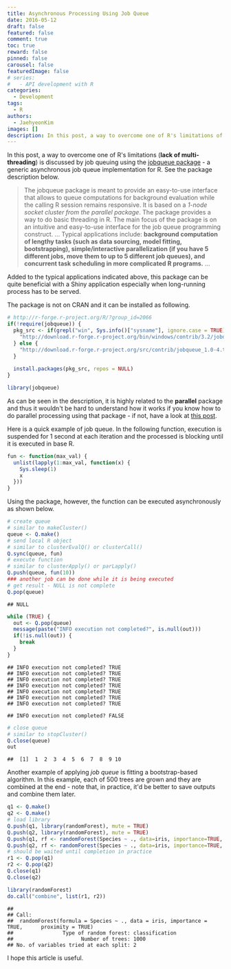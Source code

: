 ```yaml
---
title: Asynchronous Processing Using Job Queue
date: 2016-05-12
draft: false
featured: false
comment: true
toc: true
reward: false
pinned: false
carousel: false
featuredImage: false
# series:
#   - API development with R
categories:
  - Development
tags: 
  - R
authors:
  - JaehyeonKim
images: []
description: In this post, a way to overcome one of R's limitations of lack of multi-threading is discussed by job queuing using the jobqueue package
---
```


In this post, a way to overcome one of R's limitations (**lack of multi-threading**) is discussed by job queuing using the [jobqueue package](http://jobqueue.r-forge.r-project.org/) - a generic asynchronous job queue implementation for R. See the package description below.

> The jobqueue package is meant to provide an easy-to-use interface that allows to queue computations for background evaluation while the calling R session remains responsive. It is based on a *1-node socket cluster from the parallel package*. The package provides a way to do basic threading in R. The main focus of the package is on an intuitive and easy-to-use interface for the job queue programming construct. ... Typical applications include: **background computation of lengthy tasks (such as data sourcing, model fitting, bootstrapping), simple/interactive parallelization (if you have 5 different jobs, move them to up to 5 different job queues), and concurrent task scheduling in more complicated R programs.** ...

Added to the typical applications indicated above, this package can be quite beneficial with a Shiny application especially when long-running process has to be served.

The package is not on CRAN and it can be installed as following.


```r
# http://r-forge.r-project.org/R/?group_id=2066
if(!require(jobqueue)) {
  pkg_src <- if(grepl("win", Sys.info()["sysname"], ignore.case = TRUE)) {
    "http://download.r-forge.r-project.org/bin/windows/contrib/3.2/jobqueue_1.0-4.zip"
  } else {
    "http://download.r-forge.r-project.org/src/contrib/jobqueue_1.0-4.tar.gz"
  }
  
  install.packages(pkg_src, repos = NULL)
}

library(jobqueue)
```

As can be seen in the description, it is highly related to the **parallel** package and thus it wouldn't be hard to understand how it works if you know how to do parallel processing using that package - if not, have a look at [this post](/blog/2015-03-14-parallel-processing-on-single-machine-1). 

Here is a quick example of job queue. In the following function, execution is suspended for 1 second at each iteration and the processed is blocking until it is executed in base R.


```r
fun <- function(max_val) {
  unlist(lapply(1:max_val, function(x) {
    Sys.sleep(1)
    x
  }))
}
```

Using the package, however, the function can be executed asynchronously as shown below.


```r
# create queue
# similar to makeCluster()
queue <- Q.make()
# send local R object
# similar to clusterEvalQ() or clusterCall()
Q.sync(queue, fun)
# execute function
# similar to clusterApply() or parLapply()
Q.push(queue, fun(10))
### another job can be done while it is being executed
# get result - NULL is not complete
Q.pop(queue)
```


```
## NULL
```


```r
while (TRUE) {
  out <- Q.pop(queue)
  message(paste("INFO execution not completed?", is.null(out)))
  if(!is.null(out)) {
    break
  }
}
```



```
## INFO execution not completed? TRUE
## INFO execution not completed? TRUE
## INFO execution not completed? TRUE
## INFO execution not completed? TRUE
## INFO execution not completed? TRUE
## INFO execution not completed? TRUE
## INFO execution not completed? TRUE
```



```
## INFO execution not completed? FALSE
```



```r
# close queue
# similar to stopCluster()
Q.close(queue)
out
```



```
##  [1]  1  2  3  4  5  6  7  8  9 10
```

Another example of applying *job queue* is fitting a bootstrap-based algorithm. In this example, each of 500 trees are grown and they are combined at the end - note that, in practice, it'd be better to save outputs and combine them later.


```r
q1 <- Q.make()
q2 <- Q.make()
# load library
Q.push(q1, library(randomForest), mute = TRUE)
Q.push(q2, library(randomForest), mute = TRUE)
Q.push(q1, rf <- randomForest(Species ~ ., data=iris, importance=TRUE, proximity=TRUE))
Q.push(q2, rf <- randomForest(Species ~ ., data=iris, importance=TRUE, proximity=TRUE))
# should be waited until completion in practice
r1 <- Q.pop(q1)
r2 <- Q.pop(q2)
Q.close(q1)
Q.close(q2)

library(randomForest)
do.call("combine", list(r1, r2))
```

```
## 
## Call:
##  randomForest(formula = Species ~ ., data = iris, importance = TRUE,      proximity = TRUE) 
##                Type of random forest: classification
##                      Number of trees: 1000
## No. of variables tried at each split: 2
```

I hope this article is useful.
